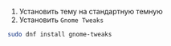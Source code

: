 1. Установить тему на стандартную темную
2. Установить `Gnome Tweaks`
```sh
sudo dnf install gnome-tweaks
```
